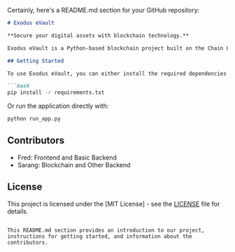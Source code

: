 Certainly, here's a README.md section for your GitHub repository:

```markdown
# Exodus eVault

**Secure your digital assets with blockchain technology.**

Exodus eVault is a Python-based blockchain project built on the Chain Len platform. It provides a robust solution for protecting your digital assets and sensitive information.

## Getting Started

To use Exodus eVault, you can either install the required dependencies using:

```bash
pip install -r requirements.txt
```

Or run the application directly with:

```bash
python run_app.py
```

## Contributors

- Fred: Frontend and Basic Backend
- Sarang: Blockchain and Other Backend

## License

This project is licensed under the [MIT License] - see the [LICENSE](LICENSE) file for details.
```

This README.md section provides an introduction to our project, instructions for getting started, and information about the contributors.
